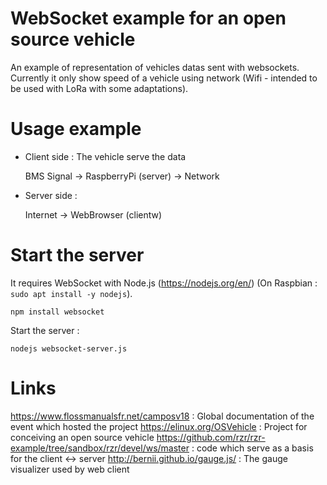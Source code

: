 # WebSocket example for an open source vehicle
An example of representation of vehicles datas sent with websockets. 
Currently it only show speed of a vehicle using network (Wifi - intended to be used with LoRa with some adaptations).

# Usage example

* Client side : The vehicle serve the data

    BMS Signal -> RaspberryPi (server) -> Network
    
* Server side :
 
    Internet -> WebBrowser (clientw)

# Start the server

It requires WebSocket with Node.js (https://nodejs.org/en/) (On Raspbian : `sudo apt install -y nodejs`).
```
npm install websocket
```

Start the server :
```
nodejs websocket-server.js  
```



# Links
https://www.flossmanualsfr.net/camposv18 : Global documentation of the event which hosted the project
https://elinux.org/OSVehicle : Project for conceiving an open source vehicle
https://github.com/rzr/rzr-example/tree/sandbox/rzr/devel/ws/master : code which serve as a basis for the client <-> server 
http://bernii.github.io/gauge.js/ : The gauge visualizer used by web client
